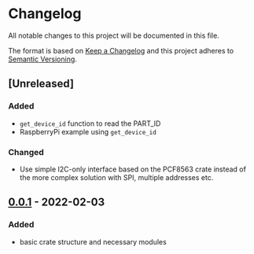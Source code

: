 # Changelog

All notable changes to this project will be documented in this file.

The format is based on [Keep a Changelog](http://keepachangelog.com/en/1.0.0/)
and this project adheres to [Semantic Versioning](http://semver.org/spec/v2.0.0.html).

## [Unreleased]

### Added
- `get_device_id` function to read the PART_ID
- RaspberryPi example using `get_device_id`

### Changed
- Use simple I2C-only interface based on the PCF8563 crate instead of the more complex solution with SPI, multiple addresses etc.

## [0.0.1] - 2022-02-03

### Added
- basic crate structure and necessary modules

[0.0.1]: https://github.com/nebelgrau77/msa301-rs/releases/tag/v0.0.1

